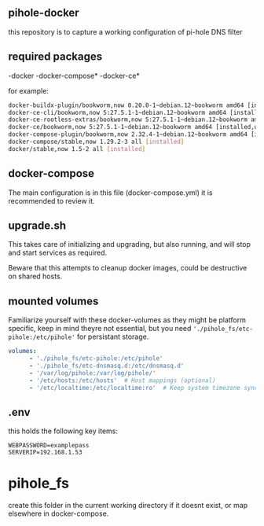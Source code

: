 ## pihole-docker

this repository is to capture a working configuration of pi-hole DNS filter

## required packages

-docker
-docker-compose*
-docker-ce*

for example:

```sh
docker-buildx-plugin/bookworm,now 0.20.0-1~debian.12~bookworm amd64 [installed,upgradable to: 0.21.0-1~debian.12~bookworm]
docker-ce-cli/bookworm,now 5:27.5.1-1~debian.12~bookworm amd64 [installed,upgradable to: 5:28.0.0-1~debian.12~bookworm]
docker-ce-rootless-extras/bookworm,now 5:27.5.1-1~debian.12~bookworm amd64 [installed,upgradable to: 5:28.0.0-1~debian.12~bookworm]
docker-ce/bookworm,now 5:27.5.1-1~debian.12~bookworm amd64 [installed,upgradable to: 5:28.0.0-1~debian.12~bookworm]
docker-compose-plugin/bookworm,now 2.32.4-1~debian.12~bookworm amd64 [installed,upgradable to: 2.33.0-1~debian.12~bookworm]
docker-compose/stable,now 1.29.2-3 all [installed]
docker/stable,now 1.5-2 all [installed]
```

## docker-compose 

The main configuration is in this file (docker-compose.yml) it is recommended to review it.

## upgrade.sh

This takes care of initializing and upgrading, but also running, and will stop and start services as required.

Beware that this attempts to cleanup docker images, could be destructive on shared hosts.

## mounted volumes

Familiarize yourself with these docker-volumes as they might be platform specific, keep in mind theyre not essential, but you need `'./pihole_fs/etc-pihole:/etc/pihole'` for persistant storage.

```yml
volumes:
      - './pihole_fs/etc-pihole:/etc/pihole'
      - './pihole_fs/etc-dnsmasq.d:/etc/dnsmasq.d'
      - '/var/log/pihole:/var/log/pihole/'
      - '/etc/hosts:/etc/hosts'  # Host mappings (optional)
      - '/etc/localtime:/etc/localtime:ro'  # Keep system timezone synced
```

## .env

this holds the following key items:

```.env
WEBPASSWORD=examplepass
SERVERIP=192.168.1.53
```
# pihole_fs

create this folder in the current working directory if it doesnt exist, or map elsewhere in docker-compose.